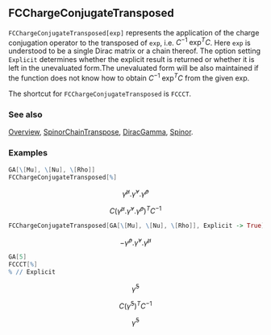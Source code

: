 ## FCChargeConjugateTransposed

`FCChargeConjugateTransposed[exp]` represents the application of the charge conjugation operator to the transposed of `exp`, i.e. $C^{-1} \;\text{exp}^T C$. Here `exp` is understood to be a single Dirac matrix or a chain thereof. The option setting `Explicit` determines whether the explicit result is returned or whether it is left in the unevaluated form.The unevaluated form will be also maintained if the function does not know how to obtain $C^{-1} \;\text{exp}^T C$ from the given exp.

The shortcut for `FCChargeConjugateTransposed` is `FCCCT`.

### See also

[Overview](Extra/FeynCalc.md), [SpinorChainTranspose](SpinorChainTranspose.md), [DiracGamma](DiracGamma.md), [Spinor](Spinor.md).

### Examples

```mathematica
GA[\[Mu], \[Nu], \[Rho]]
FCChargeConjugateTransposed[%]
```

$$\bar{\gamma }^{\mu }.\bar{\gamma }^{\nu }.\bar{\gamma }^{\rho }$$

$$C\left(\bar{\gamma }^{\mu }.\bar{\gamma }^{\nu }.\bar{\gamma }^{\rho }\right)^TC^{-1}$$

```mathematica
FCChargeConjugateTransposed[GA[\[Mu], \[Nu], \[Rho]], Explicit -> True]
```

$$-\bar{\gamma }^{\rho }.\bar{\gamma }^{\nu }.\bar{\gamma }^{\mu }$$

```mathematica
GA[5]
FCCCT[%]
% // Explicit
```

$$\bar{\gamma }^5$$

$$C\left(\bar{\gamma }^5\right)^TC^{-1}$$

$$\bar{\gamma }^5$$
